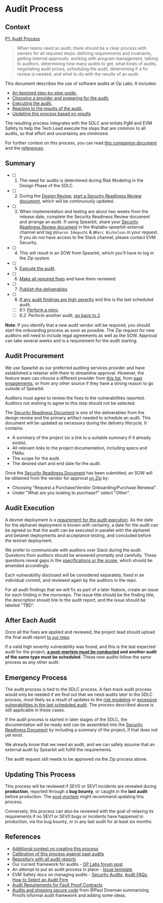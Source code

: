 # Audit Process

## Context

[P1: Audit Process](https://www.notion.so/P1-Audit-Process-153f153ee16280cc8aacc75b955986b3?pvs=21)

> When teams need an audit, there should be a clear process with owners for all required steps: defining requirements and invariants, getting internal approvals, working with program management, talking to auditors, determining how many audits to get, what kinds of audits, negotiating audit prices, scheduling the audit, determining if a fix review is needed, and what to do with the results of an audit.
>

This document describes the use of software audits at Op Labs. It includes:

- [An itemized step-by-step guide.](#summary)
- [Choosing a provider and preparing for the audit.](#audit-Procurement)
- [Executing the audit.](#audit-execution)
- [Reacting to the results of the audit.](#after-each-audit)
- [Updating this process based on results](#updating-this-process)

The resulting process integrates with the SDLC and enlists PgM and EVM Safety to help the Tech Lead execute the steps that are common to all audits, so that effort and uncertainty are minimized.

For further context on this process, you can read [this companion document](https://www.notion.so/About-the-Audit-Process-1b9f153ee162805e8adcd2d50237c622?pvs=21) and the [references](#references).

## Summary

- [ ]  1. The need for audits is determined during Risk Modeling in the Design Phase of the SDLC.
- [ ]  2. During the [Design Review](./sdlc.md#step-1-design-review-if-applicable), [start a Security Readiness Review document](https://www.notion.so/oplabs/Security-Readiness-Document-1a8f153ee1628045b467c262fae21975), which will be continuously updated.
- [ ]  3. When implementation and testing are about two weeks from the release date, complete the Security Readiness Review document and arrange an audit. If using Spearbit, share your [Security Readiness Review document](./security-readiness-template.md) in the #oplabs-spearbit-external channel and tag `@Sharon Ideguchi` & `@Marc Nicholson` in your request. If you do not have access to the Slack channel, please contact EVM Security.
- [ ]  4. This will result in an SOW from Spearbit, which you'll have to log in the Zip system.
- [ ]  5. [Execute the audit](#audit-execution).
- [ ]  6. [Make all required fixes](#audit-execution) and have them reviewed.
- [ ]  7. [Publish the deliverables](#after-each-audit)
- [ ]  8. [If any audit findings are high severity](#after-each-audit) and this is the last scheduled audit:
    - [ ]  8.1: [Perform a retro](./audit-post-mortem.md).
    - [ ]  8.2: Perform another audit, [go back to 2](#audit-procurement).

**Note**: If you identify that a new audit vendor will be required, you should start the onboarding process as soon as possible. The Zip request for new auditors will need to include legal agreements as well as the SOW. Approval can take several weeks and is a requirement for the audit starting.

## Audit Procurement

We use Spearbit as our preferred auditing services provider and have established a retainer with them to streamline approval. However, the feature team can choose a different provider from [this list](https://www.notion.so/How-to-Select-an-Audit-Firm-b0dee471e23f4712bb8ddc1fb51938f9?pvs=21), from [past engagements](https://www.notion.so/Security-Audits-e56b4226b9db4f2ca48db42d7d439a98?pvs=21), or from any other source if they have a strong reason to go outside of Spearbit.

Auditors must agree to review the fixes to the vulnerabilities reported. Auditors not wishing to agree to this step should not be selected.

The [Security Readiness Document](./security-readiness-template.md) is one of the deliverables from the design review and the primary artifact needed to schedule an audit.  This document will be updated as necessary during the delivery lifecycle. It contains:
 - A summary of the project (or a link to a suitable summary if it already exists).
 - All relevant links to the project documentation, including specs and FMAs.
 - The scope for the audit.
 - The desired start and end date for the audit.

Once the [Security Readiness Document](https://www.notion.so/oplabs/Security-Readiness-Document-1a8f153ee1628045b467c262fae21975) has been submitted, an SOW will be obtained from the vendor for approval [on Zip](https://oplabs.ziphq.com/create-workflow-request) by:
 - Choosing "Request a Purchase/Vendor Onboarding/Purchase Renewal".
 - Under "What are you looking to purchase?" select "Other".

## Audit Execution

A devnet deployment is a [requirement for the audit execution](./sdlc.md#step-2b-security-audit-procurement-if-needed). As the date for the alphanet deployment is known with certainty, a date for the audit can be agreed so that the audit can be executed in parallel with the alphanet and betanet deployments and acceptance testing, and concluded before the testnet deployment.

We prefer to communicate with auditors over Slack during the audit. Questions from auditors should be answered promptly and carefully. These questions reveal gaps in the [specifications or the scope](./security-readiness-template.md), which should be amended accordingly.

Each vulnerability disclosed will be considered separately, fixed in an individual commit, and reviewed again by the auditors in the repo.

For all audit findings that we will fix as part of a later feature, create an issue for each finding in the monorepo. The issue title should be the finding title, the description should link to the audit report, and the issue should be labeled "TBD".

## After Each Audit

Once all the fixes are applied and reviewed, the project lead should upload the final audit report [to our repo](https://github.com/ethereum-optimism/optimism/tree/develop/docs/security-reviews).

If a valid high severity vulnerability was found, and this is the last expected audit for the project, **[a post-mortem must be conducted](./audit-post-mortem.md) and another audit of the same type must be scheduled**. These new audits follow the same process as any other audit.

## Emergency Process

The audit process is tied to the SDLC process. A fast-track audit process would only be needed if we find out that we need audits later in the SDLC process, most likely as a result of updates to the [risk modeling](./risk-modelling.md) or [excessive vulnerabilities in the last scheduled audit](#after-each-audit). The process described above is still applicable in these cases.

If the audit process is started in later stages of the SDLC, the documentation will be ready and can be assembled into the [Security Readiness Document](https://www.notion.so/oplabs/Security-Readiness-Document-1a8f153ee1628045b467c262fae21975) by including a summary of the project, if that does not yet exist.

We already know that we need an audit, and we can safely assume that an external audit by Spearbit will fulfill the requirements.

The audit request still needs to be approved via the Zip process above.

## Updating This Process

This process will be reviewed if SEV0 or SEV1 incidents are revealed during **production**, reported through a **bug bounty**, or caught in the **last audit** before production. The [post-mortem](./audit-post-mortem.md) might recommend updating this process.

Conversely, this process can also be reviewed with the goal of relaxing its requirements if no SEV1 or SEV0 bugs or incidents have happened in production, via the bug bounty, or in any last audit for at least six months.

## References

- [Additional context on creating this process](https://www.notion.so/About-the-Audit-Process-1b9f153ee162805e8adcd2d50237c622?pvs=21)
- [Calibration of this process against past audits](https://www.notion.so/Calibration-1bbf153ee16280d0a17adebee7f797e3?pvs=21)
- [Repository with all audit reports](https://github.com/ethereum-optimism/optimism/tree/develop/docs/security-reviews)
- Our current framework for audits - [OP Labs forum post](https://gov.optimism.io/t/op-labs-audit-framework-when-to-get-external-security-review-and-how-to-prepare-for-it/6864)
- An attempt to put an audit process in place - [Issue template](https://github.com/ethereum-optimism/wip-private-pm/blob/main/.github/ISSUE_TEMPLATE/audit.md)
- EVM Safety docs on managing audits - [Security Audits](https://www.notion.so/Security-Audits-e56b4226b9db4f2ca48db42d7d439a98?pvs=21), [Audit FAQs](https://www.notion.so/Audit-FAQs-61950fe7ca7c4b2e86b86142d8138d3b?pvs=21), [How to Select an Audit Firm](https://www.notion.so/How-to-Select-an-Audit-Firm-b0dee471e23f4712bb8ddc1fb51938f9?pvs=21)
- [Audit Requirements for Fault Proof Contracts](https://www.notion.so/Audit-Requirements-for-Fault-Proof-Contracts-11cf153ee162803f84fed5d811206333?pvs=21)
- [Audits and shipping secure code](https://www.notion.so/Audits-and-shipping-secure-code-198f153ee162802e8fcae67e7cd15981?pvs=21) from @Paul Dowman summarizing Proofs informal audit framework and adding some ideas.


